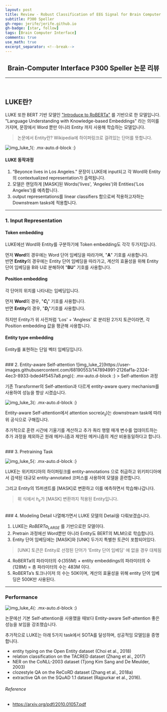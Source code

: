 ```yaml
---
layout: post 
title: Review - Robust Classification of EEG Signal for Brain Computer Interface
subtitle: P300 Speller
gh-repo: jerife/jerife.github.io
gh-badge: [star, follow]
tags: [Brain Computer Interface]
comments: true
use_math: true
excerpt_separator: <!--break-->
---
```

<div align=center><h2>Brain-Computer Interface P300 Speller 논문 리뷰</h2></div>
<!--break-->

----


 <br/>

## LUKE란?
LUKE 또한 BERT 기반 모델인 ["Introduce to RoBERTa"](http://localhost:4000/2021-12-07-roberta/) 를 기반으로 한 모델입니다.<br/> 
"Language Understanding with Knowledge-based Embeddings" 라는 의미를 가지며, 문장에서 Word 뿐만 아니라 Entity 까지 사용해 학습하는 모델입니다.
> 논문에서 Entity란? Wikipedia에 하이퍼링크로 걸려있는 단어를 뜻합니다.

![img_luke_1](https://user-images.githubusercontent.com/68190553/147893652-8f0cdc81-c90d-4a5f-9745-e9b908d89333.png){: .mx-auto.d-block :}

#### LUKE 동작과정
1. “Beyonce lives in Los Angeles.” 문장이 LUKE에 input되고 각 Word와 Entity의 contextualized representation가 출력됩니다.
2. 모델은 랜덤하게 [MASK]된 Words('lives', 'Angeles')와 Entities('Los Angeles')를 예측합니다.
3. output representations를 linear classifiers 함으로써 적용하고자하는 Downstream tasks에 적용합니다.

---

### 1. Input Representation
#### Token embedding
LUKE에선 Word와 Entity를 구분하기에 Token embedding도 각각 두가지입니다. 

먼저 **Word**의 경우에는 Word 단어 임베딩을 따라가며, "**A**" 기호를 사용합니다.<br/>
반면 **Entity**의 경우에는 Entity 단어 임베딩을 따라가고, 계산의 효율성을 위해 Entity 단어 임베딩을 B와 U로 분해하여 "**BU**" 기호를 사용합니다.


#### Position embedding
각 단어의 위치를 나타내는 임베딩입니다. 

먼저 **Word**의 경우, "**$C_{i}$**" 기호를 사용합니다.<br/>
반면 **Entity**의 경우, "**$D_{i}$**"기호를 사용합니다.

하지만 Entity가 위 사진처럼 'Los' + 'Angless' 로 분리된 2가지 토큰이라면, 각 Position embedding 값을 평균해 사용합니다.

#### Entity type embedding 
Entity를 표현하는 단일 벡터 임베딩입니다.

<br/>
### 2. Entity-aware Self-attention
![img_luke_2](https://user-images.githubusercontent.com/68190553/147894991-2126af1a-2324-4ec3-8933-bded4f5457a8.png){: .mx-auto.d-block :}
> Self-attention 과정

기존 Transformer의 Self-attention과 다르게 entity-aware query mechanism를 사용하여 성능을 향상 시켰습니다.

![img_luke_3](https://user-images.githubusercontent.com/68190553/147895011-3e652707-4dbf-48c0-8d34-51a4760e6c28.png){: .mx-auto.d-block :}

 Entity-aware Self-attention에서 attention socre($e_{ij}$)는 downstream task에 따라 위 공식으로 구해집니다.

추가적으로 훈련 시간에 기울기를 계산하고 추가 쿼리 행렬 매개 변수를 업데이트하는 추가 과정을 제외하곤 원래 메커니즘과 제안된 메커니즘의 계산 비용동일하다고 합니다.

<br/>
### 3. Pretraining Task

![img_luke_5](https://user-images.githubusercontent.com/68190553/147895323-4fa121d9-7489-4c1c-9d12-dffff001e922.png){: .mx-auto.d-block :}

LUKE는 위키피디아의 하이퍼링크를 entity-annotations 으로 취급하고 위키피디아에서 검색된 대규모 entity-annotated 코퍼스를 사용하여 모델을 훈련합니다.

그리고 Entity의 15퍼센트를 [MASK]로 변환하고 이를 예측하면서 학습해나갑니다.
> 위 식에서 $h_{e}$가 [MASK] 변환까지 적용된 Entity입니다.


<br/>
### 4. Modeling Detail
나열해가면서 LUKE 모델의 Detail을 다뤄보겠습니다.

1. LUKE는 $RoBERTa_{LARGE}$ 를 기반으로한 모델이다.
2. Pretrain 과정에선 Word뿐만 아니라 Entity도 BERT의 MLM으로 학습합니다.
3. Entity 단어 임베딩에는 [MASK]와 [UNK] 두가지 특별한 토큰이 포함되어있다.
> [UNK] 토큰은 Entity로 선정된 단어가 'Entity 단어 임베딩' 에 없을 경우 대체됨 

4. RoBERTa의 파라미터의 수(355M) + entity embeddings의 파라미터의 수(128M) = 총 파라미터의 수는 483M 이다.
5. RoBERTa’s 토크나이저 의 수는 50K이며, 계산의 효율성을 위해 entity 단어 임베딩은 500K만 사용된다.

---
### Performance
![img_luke_4](https://user-images.githubusercontent.com/68190553/147895078-f1bcd485-15ab-4e04-a8d6-9ea78f3f364a.png){: .mx-auto.d-block :}

논문에선 기본 Self-attention을 사용했을 때보다 Entity-aware Self-attention 좋은 성능을 보임을 강조했습니다.

추가적으로 LUKE는 아래 5가지 task에서 SOTA를 달성하며, 성공적임 모델임을 증명합니다.
- entity typing on the Open Entity dataset (Choi et al., 2018)
- relation classification on the TACRED dataset (Zhang et al., 2017)
- NER on the CoNLL-2003 dataset (Tjong Kim Sang and De Meulder, 2003)
- clozestyle QA on the ReCoRD dataset (Zhang et al., 2018a)
- extractive QA on the SQuAD 1.1 dataset (Rajpurkar et al., 2016). 



###### Reference
*  https://arxiv.org/pdf/2010.01057.pdf